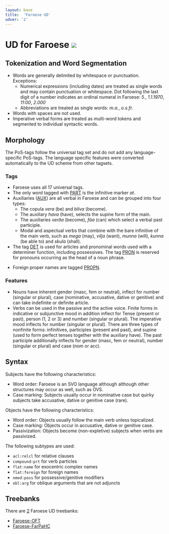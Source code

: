 ```yaml
---
layout: base
title:  'Faroese UD'
udver: '2'
---
```


# UD for Faroese <span class="flagspan"><img class="flag" src="../../flags/svg/FO.svg" /></span>

## Tokenization and Word Segmentation

* Words are generally delimited by whitespace or punctuation. Exceptions:
  * Numerical expressions (including dates) are treated as single words and may contain punctuation or whitespace. Dot following the last digit of a number indicates an ordinal numeral in Faroese: *5.*, *1.1.1970*, *11:00*, *2.000*
  * Abbreviations are treated as single words: *m.a.*, *o.s.fr.*
* Words with spaces are not used.
* Imperative verbal forms are treated as multi-word tokens and segmented to individual syntactic words.

<!-- ---
**Instruction**: Describe the general rules for delimiting words (for example, based on whitespace and punctuation) and exceptions to these rules. Specify whether words with spaces and/or multiword tokens occur. Include links to further language-specific documentation if available. -->

<!-- --- -->

## Morphology

The PoS-tags follow the universal tag set and do not add any language-specific PoS-tags. The language specific features were converted automatically to the UD scheme from other tagsets.

### Tags

* Faroese uses all 17 universal tags.
* The only word tagged with [PART]() is the infinitive marker *at*.
* Auxiliaries ([AUX]()) are all verbal in Faroese and can be grouped into four types:
  * The copula *vera* (be) and *blíva* (become).
  * The auxiliary *hava* (have), selects the supine form of the main.  
  <!-- verb to form perfect tenses. -->
  * The auxiliaries *verða* (become), *fáa* (can) which select a verbal past participle.
  * Modal and aspectual verbs that combine with the bare infinitive of the main verb, such as *mega* (may), *vilja* (want), *munna* (will), *kunna* (be able to) and *skula* (shall).
* The tag [DET]() is used for articles and pronominal words used with a determiner function, including possessives. The tag [PRON]() is reserved for pronouns occurring as the head of a noun phrase.
<!-- * Participles (both present and past) are tagged with [ADJ](). -->
* Foreign proper names are tagged [PROPN]().


### Features

* Nouns have inherent gender (masc, fem or neutral), inflect for number (singular or plural), case (nominative, accusative, dative or genitive) and can take indefinite or definite article.
* Verbs can be used in the passive and the active voice. Finite forms in indicative or subjunctive mood in addition inflect for Tense (present or past), person (1, 2 or 3) and number (singular or plural). The imperative mood inflects for number (singular or plural). There are three types of nonfinite forms: infinitives, participles (present and past), and supine (used to form perfect tenses together with the auxiliary have). The past participle additionally inflects for gender (masc, fem or neutral), number (singular or plural) and case (nom or acc).

<!-- --- -->

## Syntax

Subjects have the following characteristics:
* Word order: Faroese is an SVO language although although other structures may occur as well, such as OVS.
* Case marking: Subjects usually occur in nominative case but quirky subjects take accusative, dative or genitive case (rare).

Objects have the following characteristics:
* Word order: Objects usually follow the main verb unless topicalized.
* Case marking: Objects occur in accusative, dative or genitive case.
* Passivization: Objects become (non-expletive) subjects when verbs are passivized.

<!-- The copula verb *vera* (be) is used in equational, attributional, locative, possessive and benefactory nonverbal clauses. 
Existential clauses normally use the verb participle til (vera til) or finnast. -->

The following subtypes are used:

* `acl:relcl` for relative clauses
* `compound:prt` for verb particles
* `flat:name` for exocentric complex names
* `flat:foreign` for foreign names
* `nmod:poss` for possessive/genitive modifiers
* `obl:arg` for oblique arguments that are not adjuncts


<!-- ---
**Instruction**: Give criteria for identifying core arguments (subjects and objects), and describe the range of copula constructions in nonverbal clauses. List all subtype relations used. Include links to language-specific relations definitions if any. -->

<!-- --- -->

## Treebanks

There are [2](../treebanks/fo-comparison.html) Faroese UD treebanks:

  * [Faroese-OFT](../treebanks/fo_oft/index.html)
  * [Faroese-FarPaHC](../treebanks/fo_farpahc/index.html)

<!-- ---
**Instruction**: Treebank-specific pages are generated automatically from the README file in the treebank repository and
from the data in the latest release. Link to the respective `*-index.html` page in the `treebanks` folder, using the language code
and the treebank code in the file name. -->

<!-- --- -->
